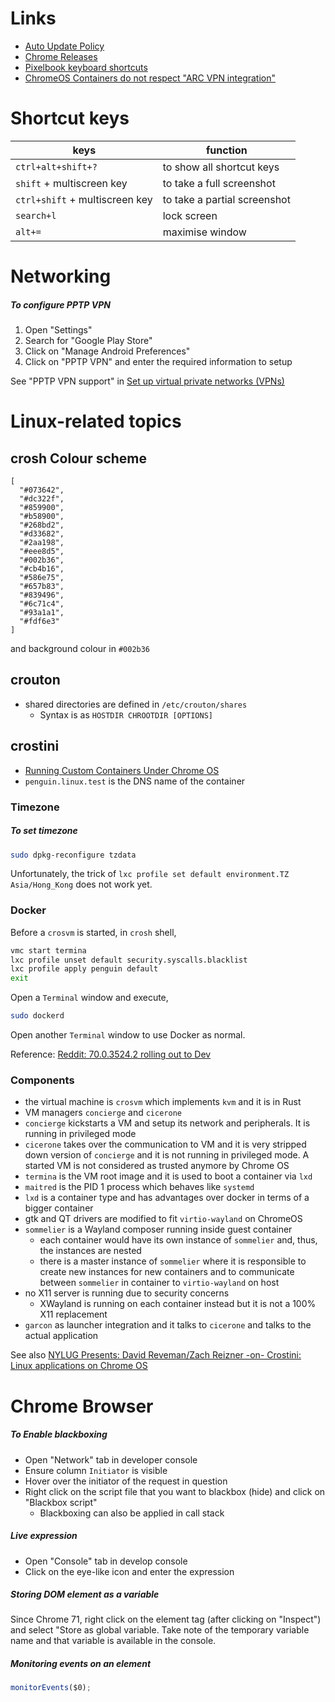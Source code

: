# Links

- [Auto Update Policy](https://support.google.com/chrome/a/answer/6220366?hl=en)
- [Chrome Releases](https://chromereleases.googleblog.com/)
- [Pixelbook keyboard shortcuts](https://support.google.com/pixelbook/answer/7503852?hl=en)
- [ChromeOS Containers do not respect "ARC VPN integration"](https://bugs.chromium.org/p/chromium/issues/detail?id=834585)

# Shortcut keys

| keys | function |
| --- | --- |
| `ctrl+alt+shift+?` | to show all shortcut keys |
| `shift` + multiscreen key | to take a full screenshot |
| `ctrl+shift` + multiscreen key | to take a partial screenshot |
| `search+l` | lock screen |
| `alt+=` | maximise window |

# Networking

##### To configure PPTP VPN

1. Open "Settings"
2. Search for "Google Play Store"
3. Click on "Manage Android Preferences"
4. Click on "PPTP VPN" and enter the required information to setup

See "PPTP VPN support" in [Set up virtual private networks (VPNs)](https://support.google.com/chromebook/answer/1282338?hl=en)

# Linux-related topics

## crosh Colour scheme

```
[
  "#073642",
  "#dc322f",
  "#859900",
  "#b58900",
  "#268bd2",
  "#d33682",
  "#2aa198",
  "#eee8d5",
  "#002b36",
  "#cb4b16",
  "#586e75",
  "#657b83",
  "#839496",
  "#6c71c4",
  "#93a1a1",
  "#fdf6e3"
]
```

and background colour in `#002b36`

## crouton

- shared directories are defined in `/etc/crouton/shares`
  - Syntax is as `HOSTDIR CHROOTDIR [OPTIONS]`

## crostini

- [Running Custom Containers Under Chrome OS](https://chromium.googlesource.com/chromiumos/docs/+/master/containers_and_vms.md)
- `penguin.linux.test` is the DNS name of the container

### Timezone

##### To set timezone

```sh
sudo dpkg-reconfigure tzdata
```

Unfortunately, the trick of `lxc profile set default environment.TZ Asia/Hong_Kong`
    does not work yet.

### Docker

Before a `crosvm` is started, in `crosh` shell,

```sh
vmc start termina
lxc profile unset default security.syscalls.blacklist
lxc profile apply penguin default
exit
```

Open a `Terminal` window and execute,

```sh
sudo dockerd
```

Open another `Terminal` window to use Docker as normal.

Reference: [Reddit: 70.0.3524.2 rolling out to Dev](https://www.reddit.com/r/Crostini/comments/99jdeh/70035242_rolling_out_to_dev/e4revli/)

### Components

- the virtual machine is `crosvm` which implements `kvm` and it is in Rust
- VM managers `concierge` and `cicerone`
- `concierge` kickstarts a VM and setup its network and peripherals. It is
    running in privileged mode
- `cicerone` takes over the communication to VM and it is very stripped down
    version of `concierge` and it is not running in privileged mode. A started
    VM is not considered as trusted anymore by Chrome OS
- `termina` is the VM root image and it is used to boot a container via `lxd`
- `maitred` is the PID 1 process which behaves like `systemd`
- `lxd` is a container type and has advantages over docker in terms of a bigger
    container
- gtk and QT drivers are modified to fit `virtio-wayland` on ChromeOS
- `sommelier` is a Wayland composer running inside guest container
  - each container would have its own instance of `sommelier` and, thus, the
      instances are nested
  - there is a master instance of `sommelier` where it is responsible to create
      new instances for new containers and to communicate between `sommelier`
      in container to `virtio-wayland` on host
- no X11 server is running due to security concerns
  - XWayland is running on each container instead but it is not a 100% X11
      replacement
- `garcon` as launcher integration and it talks to `cicerone` and talks to the
    actual application

See also [NYLUG Presents: David Reveman/Zach Reizner -on- Crostini: Linux applications on Chrome OS](https://www.youtube.com/watch?v=WwrXqDERFm8)

# Chrome Browser

##### To Enable blackboxing

- Open "Network" tab in developer console
- Ensure column `Initiator` is visible
- Hover over the initiator of the request in question
- Right click on the script file that you want to blackbox (hide) and click on
    "Blackbox script"
  - Blackboxing can also be applied in call stack

##### Live expression

- Open "Console" tab in develop console
- Click on the eye-like icon and enter the expression


##### Storing DOM element as a variable

Since Chrome 71, right click on the element tag (after clicking on "Inspect")
and select "Store as global variable. Take note of the temporary variable name
and that variable is available in the console.

##### Monitoring events on an element

```js
monitorEvents($0);
```


